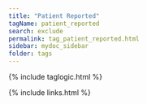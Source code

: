 ```yaml
---
title: "Patient Reported"
tagName: patient_reported
search: exclude
permalink: tag_patient_reported.html
sidebar: mydoc_sidebar
folder: tags
---
```

{% include taglogic.html %}

{% include links.html %}